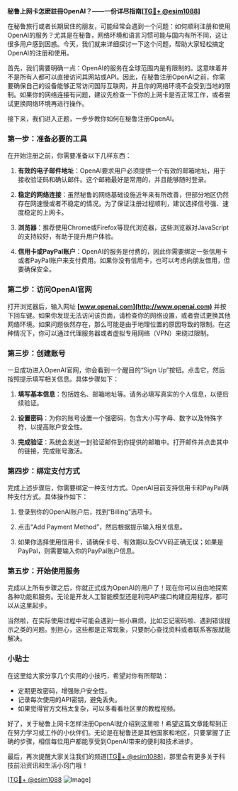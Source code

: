 **秘鲁上网卡怎麽註冊OpenAI？——一份详尽指南[[TG💪+ @esim1088](https://t.me/s/esim1088)]**

在秘鲁旅行或者长期居住的朋友，可能经常会遇到一个问题：如何顺利注册和使用OpenAI的服务？尤其是在秘鲁，网络环境和语言习惯可能与国内有所不同，这让很多用户感到困惑。今天，我们就来详细探讨一下这个问题，帮助大家轻松搞定OpenAI的注册和使用。

首先，我们需要明确一点：OpenAI的服务在全球范围内是有限制的。这意味着并不是所有人都可以直接访问其网站或API。因此，在秘鲁注册OpenAI之前，你需要确保自己的设备能够正常访问国际互联网，并且你的网络环境不会受到当地的限制。如果你的网络连接有问题，建议先检查一下你的上网卡是否正常工作，或者尝试更换网络环境再进行操作。

接下来，我们进入正题，一步步教你如何在秘鲁注册OpenAI。

### 第一步：准备必要的工具

在开始注册之前，你需要准备以下几样东西：

1. **有效的电子邮件地址**：OpenAI要求用户必须提供一个有效的邮箱地址，用于接收验证码和确认邮件。这个邮箱最好是常用的，并且能够随时登录。
   
2. **稳定的网络连接**：虽然秘鲁的网络基础设施近年来有所改善，但部分地区仍然存在网速慢或者不稳定的情况。为了保证注册过程顺利，建议选择信号强、速度稳定的上网卡。

3. **浏览器**：推荐使用Chrome或Firefox等现代浏览器，这些浏览器对JavaScript的支持较好，有助于提升用户体验。

4. **信用卡或PayPal账户**：OpenAI的服务是付费的，因此你需要绑定一张信用卡或者PayPal账户来支付费用。如果你没有信用卡，也可以考虑向朋友借用，但要确保安全。

### 第二步：访问OpenAI官网

打开浏览器后，输入网址 **[www.openai.com](http://www.openai.com)** 并按下回车键。如果你发现无法访问该页面，请检查你的网络设置，或者尝试更换其他网络环境。如果问题依然存在，那么可能是由于地理位置的原因导致的限制。在这种情况下，你可以通过代理服务器或者虚拟专用网络（VPN）来绕过限制。

### 第三步：创建账号

一旦成功进入OpenAI官网，你会看到一个醒目的“Sign Up”按钮。点击它，然后按照提示填写相关信息。具体步骤如下：

1. **填写基本信息**：包括姓名、邮箱地址等。请务必填写真实的个人信息，以便后续验证。

2. **设置密码**：为你的账号设置一个强密码，包含大小写字母、数字以及特殊字符，以提高账户安全性。

3. **完成验证**：系统会发送一封验证邮件到你提供的邮箱中。打开邮件并点击其中的链接，完成账号激活。

### 第四步：绑定支付方式

完成上述步骤后，你需要绑定一种支付方式。OpenAI目前支持信用卡和PayPal两种支付方式。具体操作如下：

1. 登录到你的OpenAI账户后，找到“Billing”选项卡。

2. 点击“Add Payment Method”，然后根据提示输入相关信息。

3. 如果你选择使用信用卡，请确保卡号、有效期以及CVV码正确无误；如果是PayPal，则需要输入你的PayPal账户信息。

### 第五步：开始使用服务

完成以上所有步骤之后，你就正式成为OpenAI的用户了！现在你可以自由地探索各种功能和服务。无论是开发人工智能模型还是利用API接口构建应用程序，都可以从这里起步。

当然啦，在实际使用过程中可能会遇到一些小麻烦，比如忘记密码啦、遇到错误提示之类的问题。别担心，这些都是正常现象，只要耐心查找资料或者联系客服就能解决。

### 小贴士

在这里给大家分享几个实用的小技巧，希望对你有所帮助：

- 定期更改密码，增强账户安全性。
- 记录每次使用的API密钥，避免丢失。
- 如果觉得官方文档太复杂，可以多看看社区里的教程视频。

好了，关于秘鲁上网卡怎样注册OpenAI就介绍到这里啦！希望这篇文章能帮到正在努力学习或工作的小伙伴们。无论是在秘鲁还是其他国家和地区，只要掌握了正确的步骤，相信每位用户都能享受到OpenAI带来的便利和技术进步。

最后，再次提醒大家关注我们的频道[[TG💪+ @esim1088](https://t.me/s/esim1088)]，那里会有更多关于科技前沿资讯和生活小窍门哦！

[[TG💪+ @esim1088](https://t.me/s/esim1088) ![Image](https://i.postimg.cc/4NQfJmqS/Snipaste-2025-05-13-00-14-12.png)]